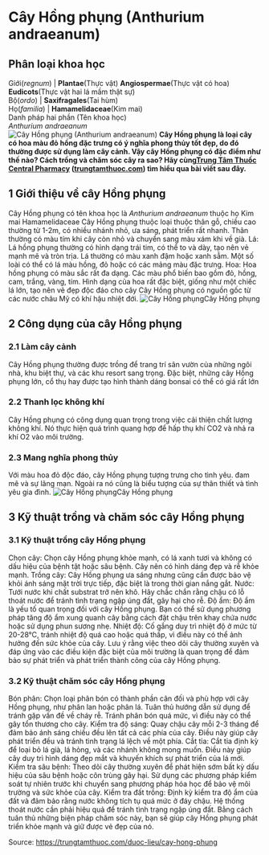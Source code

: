 # Cây Hồng phụng (Anthurium andraeanum)

Phân loại khoa học  
---  
Giới(_regnum_) |  **Plantae**(Thực vật) **Angiospermae**(Thực vật có hoa) **Eudicots**(Thực vật hai lá mầm thật sự)  
Bộ(_ordo_) | **Saxifragales**(Tai hùm)  
Họ(_familia_) | **Hamamelidaceae**(Kim mai)  
Danh pháp hai phần (Tên khoa học)  
_Anthurium andraeanum_  
![Cây Hồng phụng \(Anthurium andraeanum\)](https://trungtamthuoc.com/images/others/anh-bia-cay-hong-phung-1037.jpg)
**Cây Hồng phụng là loại cây có hoa màu đỏ hồng đặc trưng có ý nghĩa phong thủy tốt đẹp, do đó thường được sử dụng làm cây cảnh. Vậy cây Hồng phụng có đặc điểm như thế nào? Cách trồng và chăm sóc cây ra sao? Hãy cùng[Trung Tâm Thuốc Central Pharmacy](https://trungtamthuoc.com/ "Trung Tâm Thuốc Central Pharmacy") ([trungtamthuoc.com](https://trungtamthuoc.com/ "trungtamthuoc.com")) tìm hiểu qua bài viết sau đây.**
##  1 Giới thiệu về cây Hồng phụng
Cây Hồng phụng có tên khoa học là _Anthurium andraeanum_ thuộc họ Kim mai Hamamelidaceae
Cây Hồng phụng thuộc loại thuộc thân gỗ, chiều cao thường từ 1-2m, có nhiều nhánh nhỏ, ưa sáng, phát triển rất nhanh. Thân thường có màu tím khi cây còn nhỏ và chuyển sang màu xám khi về già.
Lá: Lá hồng phụng thường có hình dạng trái tim, có thể to và dày, tạo nên vẻ mạnh mẽ và tròn trịa. Lá thường có màu xanh đậm hoặc xanh sẫm. Một số loài có thể có lá màu hồng, đỏ hoặc có các mảng màu đặc trưng.
Hoa: Hoa hồng phụng có màu sắc rất đa dạng. Các màu phổ biến bao gồm đỏ, hồng, cam, trắng, vàng, tím. Hình dạng của hoa rất đặc biệt, giống như một chiếc lá lớn, tạo nên vẻ đẹp độc đáo cho cây
Cây Hồng phụng có nguồn gốc từ các nước châu Mỹ có khí hậu nhiệt đới. 
![Cây Hồng phụng](https://trungtamthuoc.com/images/item/hong-phung.jpg)Cây Hồng phụng
##  2 Công dụng của cây Hồng phụng 
### 2.1 Làm cây cảnh 
Cây Hồng phụng thường được trồng để trang trí sân vườn của những ngôi nhà, khu biệt thự, và các khu resort sang trọng. Đặc biệt, những cây Hồng phụng lớn, cổ thụ hay được tạo hình thành dáng bonsai có thể có giá rất lớn
### 2.2 Thanh lọc không khí 
Cây Hồng phụng có công dụng quan trọng trong việc cải thiện chất lượng không khí. Nó thực hiện quá trình quang hợp để hấp thụ khí CO2 và nhả ra khí O2 vào môi trường.
### 2.3 Mang nghĩa phong thủy 
Với màu hoa đỏ độc đáo, cây Hồng phụng tượng trưng cho tình yêu. đam mê và sự lãng mạn. Ngoài ra nó cũng là biểu tượng của sự thân thiết và tình yêu gia đình.
![Cây Hồng phụng](https://trungtamthuoc.com/images/item/cay-hong-phung.jpg)Cây Hồng phụng
##  3 Kỹ thuật trồng và chăm sóc cây Hồng phụng
### 3.1 Kỹ thuật trồng cây Hồng phụng 
Chọn cây: Chọn cây Hồng phụng khỏe mạnh, có lá xanh tươi và không có dấu hiệu của bệnh tật hoặc sâu bệnh. Cây nên có hình dáng đẹp và rễ khỏe mạnh.
Trồng cây: Cây Hồng phụng ưa sáng nhưng cũng cần được bảo vệ khỏi ánh sáng mặt trời trực tiếp, đặc biệt là trong thời gian nắng gắt. 
Nước: Tưới nước khi chất substrat trở nên khô. Hãy chắc chắn rằng chậu có lỗ thoát nước để tránh tình trạng ngập úng đất, gây hại cho rễ.
Độ ẩm: Độ ẩm là yếu tố quan trọng đối với cây Hồng phụng. Bạn có thể sử dụng phương pháp tăng độ ẩm xung quanh cây bằng cách đặt chậu trên khay chứa nước hoặc sử dụng phun sương nhẹ.
Nhiệt độ: Cố gắng duy trì nhiệt độ ở mức từ 20-28°C, tránh nhiệt độ quá cao hoặc quá thấp, vì điều này có thể ảnh hưởng đến sức khỏe của cây.
Lưu ý rằng việc theo dõi cây thường xuyên và đáp ứng vào các điều kiện đặc biệt của môi trường là quan trọng để đảm bảo sự phát triển và phát triển thành công của cây Hồng phụng.
### 3.2 Kỹ thuật chăm sóc cây Hồng phụng
Bón phân: Chọn loại phân bón có thành phần cân đối và phù hợp với cây Hồng phụng, như phân lan hoặc phân lá. Tuân thủ hướng dẫn sử dụng để tránh gặp vấn đề về cháy rễ. Tránh phân bón quá mức, vì điều này có thể gây tổn thương cho cây.
Kiểm tra độ sáng: Quay chậu cây mỗi 2-3 tháng để đảm bảo ánh sáng chiếu đều lên tất cả các phía của cây. Điều này giúp cây phát triển đều và tránh tình trạng lá lệch về một phía.
Cắt tỉa: Cắt tỉa định kỳ để loại bỏ lá già, lá hỏng, và các nhánh không mong muốn. Điều này giúp cây duy trì hình dáng đẹp mắt và khuyến khích sự phát triển của lá mới.
Kiểm tra sâu bệnh: Theo dõi cây thường xuyên để phát hiện sớm bất kỳ dấu hiệu của sâu bệnh hoặc côn trùng gây hại. Sử dụng các phương pháp kiểm soát tự nhiên trước khi chuyển sang phương pháp hóa học để bảo vệ môi trường và sức khỏe của cây.
Kiểm tra đất trồng: Định kỳ kiểm tra độ ẩm của đất và đảm bảo rằng nước không tích tụ quá mức ở đáy chậu. Hệ thống thoát nước cần phải hiệu quả để tránh tình trạng ngập úng đất.
Bằng cách tuân thủ những biện pháp chăm sóc này, bạn sẽ giúp cây Hồng phụng phát triển khỏe mạnh và giữ được vẻ đẹp của nó.


Source: https://trungtamthuoc.com/duoc-lieu/cay-hong-phung